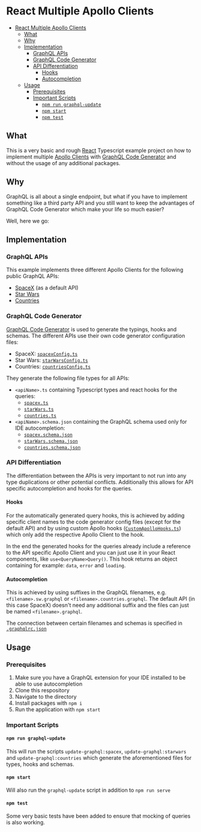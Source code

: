 # React Multiple Apollo Clients

- [React Multiple Apollo Clients](#react-multiple-apollo-clients)
  - [What](#what)
  - [Why](#why)
  - [Implementation](#implementation)
    - [GraphQL APIs](#graphql-apis)
    - [GraphQL Code Generator](#graphql-code-generator)
    - [API Differentiation](#api-differentiation)
      - [Hooks](#hooks)
      - [Autocompletion](#autocompletion)
  - [Usage](#usage)
    - [Prerequisites](#prerequisites)
    - [Important Scripts](#important-scripts)
      - [`npm run graphql-update`](#npm-run-graphql-update)
      - [`npm start`](#npm-start)
      - [`npm test`](#npm-test)

## What

This is a very basic and rough [React](https://reactjs.org/) Typescript example project on how to implement multiple [Apollo Clients](https://www.apollographql.com/apollo-client) with [GraphQL Code Generator](https://www.the-guild.dev/graphql/codegen) and without the usage of any additional packages.

## Why

GraphQL is all about a single endpoint, but what if you have to implement something like a third party API and you still want to keep the advantages of GraphQL Code Generator which make your life so much easier?

Well, here we go:

## Implementation

### GraphQL APIs

This example implements three different Apollo Clients for the following public GraphQL APIs:

- [SpaceX](https://studio.apollographql.com/public/SpaceX-pxxbxen/home?variant=current) (as a default API)
- [Star Wars](https://studio.apollographql.com/public/star-wars-swapi/home?variant=current)
- [Countries](https://studio.apollographql.com/public/countries/home?variant=current)

### GraphQL Code Generator

[GraphQL Code Generator](https://www.the-guild.dev/graphql/codegen) is used to generate the typings, hooks and schemas. The different APIs use their own code generator configuration files:

- SpaceX: [`spacexConfig.ts`](src/graphql/codegen/spacexConfig.ts)
- Star Wars: [`starWarsConfig.ts`](src/graphql/codegen/starWarsConfig.ts)
- Countries: [`countriesConfig.ts`](src/graphql/codegen/countriesConfig.ts)

They generate the following file types for all APIs:

- `<apiName>.ts` containing Typescript types and react hooks for the queries:
  - [`spacex.ts`](src/graphql/generated/spacex.ts)
  - [`starWars.ts`](src/graphql/generated/starWars.ts)
  - [`countries.ts`](src/graphql/generated/countries.ts)
- `<apiName>.schema.json` containing the GraphQL schema used only for IDE autocompletion:
  - [`spacex.schema.json`](src/graphql/generated/spacex.schema.json)
  - [`starWars.schema.json`](src/graphql/generated/starWars.schema.json)
  - [`countries.schema.json`](src/graphql/generated/countries.schema.json)

### API Differentiation

The differentiation between the APIs is very important to not run into any type duplications or other potential conflicts. Additionally this allows for API specific autocompletion and hooks for the queries.

#### **Hooks**

For the automatically generated query hooks, this is achieved by adding specific client names to the code generator config files (except for the default API) and by using custom Apollo hooks ([`CustomApolloHooks.ts`](src/graphql/CustomApolloHooks.ts)) which only add the respective Apollo Client to the hook.

In the end the generated hooks for the queries already include a reference to the API specific Apollo Client and you can just use it in your React components, like
`use<QueryName>Query()`. This hook returns an object containing for example: `data`, `error` and `loading`.

#### **Autocompletion**

This is achieved by using suffixes in the GraphQL filenames, e.g. `<filename>.sw.graphql` or `<filename>.countries.graphql`. The default API (in this case SpaceX) doesn't need any additional suffix and the files can just be named `<filename>.graphql`.

The connection between certain filenames and schemas is specified in [`.graphqlrc.json`](.graphqlrc.json)

## Usage

### Prerequisites

1. Make sure you have a GraphQL extension for your IDE installed to be able to use autocompletion
2. Clone this respository
3. Navigate to the directory
4. Install packages with `npm i`
5. Run the application with `npm start`

### Important Scripts

#### `npm run graphql-update`

This will run the scripts `update-graphql:spacex`, `update-graphql:starwars` and `update-graphql:countries` which generate the aforementioned files for types, hooks and schemas.

#### `npm start`

Will also run the `graphql-update` script in addition to `npm run serve`

#### `npm test`

Some very basic tests have been added to ensure that mocking of queries is also working.
